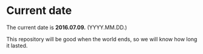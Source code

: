 # Current date

The current date is **2016.07.09.** (YYYY.MM.DD.)

This repository will be good when the world ends, so we will know how long it lasted.